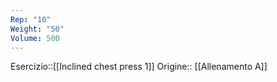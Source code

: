 ```yaml
---
Rep: "10"
Weight: "50"
Volume: 500
---
```

Esercizio::[[Inclined chest press 1]]
Origine:: [[Allenamento A]]